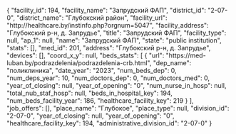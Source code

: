 {
    "facility_id": 194,
    "facility_name": "Запрудский ФАП",
    "district_id": "2-07-0",
    "district_name": "Глубокский район",
    "facility_url": "http:\/\/healthcare.by\/instinfo.php?orgnum=5047",
    "facility_address": "Глубокский р-н,  д. Запрудье",
    "title": "Запрудский ФАП",
    "facility_type": null,
    "ap_1": null,
    "name": "Запрудский ФАП",
    "state": "public institution",
    "stats": [],
    "med_id": 201,
    "address": "Глубокский р-н,  д. Запрудье",
    "devices": [],
    "coord_x_y": null,
    "beds_stats": [
        {
            "url": "https:\/\/med-luban.by\/podrazdelenia\/podrazdelenia-crb.html",
            "dep_name": "поликлиника",
            "date_year": "2023",
            "num_beds_dep": 0,
            "num_deps_year": 10,
            "num_doctors_dep": 0,
            "num_doctors_med": 0,
            "year_of_closing": null,
            "year_of_opening": "0",
            "num_nurse_in_hosp": null,
            "total_nub_staf_hosp": null,
            "beds_in_hospital_key": 194,
            "num_beds_facility_year": 186,
            "healthcare_facility_key": 219
        }
    ],
    "job_offers": [],
    "place_name": "Глубокое",
    "place_type": null,
    "division_id": "2-07-0",
    "year_of_closing": null,
    "year_of_opening": "0",
    "healthcare_facility_key": 194,
    "administrative_division_id": "2-07-0"
}